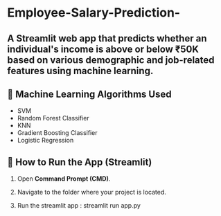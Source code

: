 # Employee-Salary-Prediction-
A Streamlit web app that predicts whether an individual's income is above or below ₹50K based on various demographic and job-related features using machine learning.
---
## 🧠 Machine Learning Algorithms Used

- SVM
- Random Forest Classifier  
- KNN
- Gradient Boosting Classifier
- Logistic Regression
  

## 🚀 How to Run the App (Streamlit)

1. Open **Command Prompt (CMD)**.

2. Navigate to the folder where your project is located.
3. Run the streamlit app : streamlit run app.py
